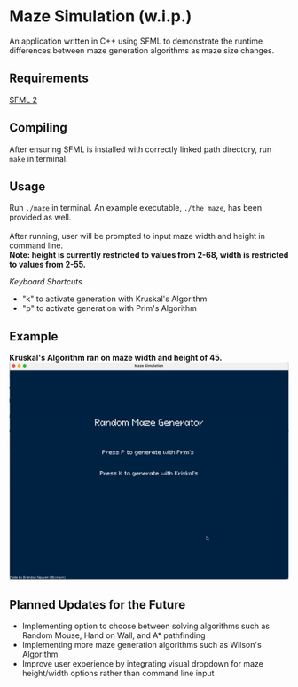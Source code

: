 Maze Simulation (w.i.p.)
===================

An application written in C++ using SFML to demonstrate the runtime differences between maze generation algorithms as maze size changes.

Requirements
---------

[SFML 2](https://www.sfml-dev.org/download.php)

Compiling
---------

After ensuring SFML is installed with correctly linked path directory, run `make` in terminal.

Usage
-----
Run `./maze` in terminal. An example executable, `./the_maze`, has been provided as well. <br><br>
After running, user will be prompted to input maze width and height in command line.<br>
**Note: height is currently restricted to values from 2-68, width is restricted to values from 2-55.**

*Keyboard Shortcuts*
- "k" to activate generation with Kruskal's Algorithm
- "p" to activate generation with Prim's Algorithm

Example
-----
**Kruskal's Algorithm ran on maze width and height of 45.** <br>
![](https://github.com/bxngyn/maze-simulation/blob/main/resource/example.gif)

Planned Updates for the Future
-----
- Implementing option to choose between solving algorithms such as Random Mouse, Hand on Wall, and A* pathfinding
- Implementing more maze generation algorithms such as Wilson's Algorithm
- Improve user experience by integrating visual dropdown for maze height/width options rather than command line input
